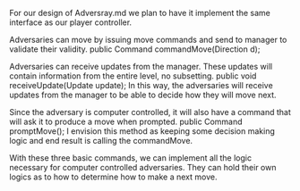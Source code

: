 For our design of Adversray.md we plan to have it implement the same interface as our player controller.

Adversaries can move by issuing move commands and send to manager to validate their validity.
public Command commandMove(Direction d);

Adversaries can receive updates from the manager. These updates will contain information from the entire level, no subsetting.
public void receiveUpdate(Update update);
In this way, the adversaries will receive updates from the manager to be able to decide how they will move next.

Since the adversary is computer controlled, it will also have a command that will ask it to produce a move when prompted.
public Command promptMove(); 
I envision this method as keeping some decision making logic and end result is calling the commandMove.

With these three basic commands, we can implement all the logic necessary for computer controlled adversaries. They can hold their own logics as to how to determine how to make a next move.
